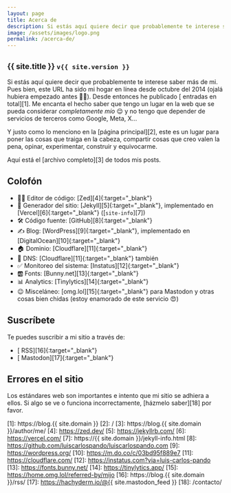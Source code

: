 ```yaml
---
layout: page
title: Acerca de
description: Si estás aquí quiere decir que probablemente te interese saber más de mi. Pues bien, este URL ha sido mi hogar en línea desde octubre del 2014 (ojalá hubiera empezado antes 🤦‍♂️). Desde entonces he publicado (abre este link para ver el número) entradas en total. Me encanta el hecho saber que tengo un lugar en la web que se pueda considerar completamente mío 😌 y no tengo que depender de servicios de terceros como Google, Meta, X... Y justo como lo menciono en la página principal, este es un lugar para poner las cosas que traiga en la cabeza, compartir cosas que creo valen la pena, opinar, experimentar, construir y equivocarme.
image: /assets/images/logo.png
permalink: /acerca-de/
---
```


<h2 class="subtitulo text-center"><small>{{ site.title }} <code>v{{ site.version }}</code></small></h2>

Si estás aquí quiere decir que probablemente te interese saber más de mi. Pues bien, este URL ha sido mi hogar en línea desde octubre del 2014 (ojalá hubiera empezado antes 🤦‍♂️). Desde entonces he publicado [<span id="contador-posts"></span> entradas en total][1]. Me encanta el hecho saber que tengo un lugar en la web que se pueda considerar *completamente mío* 😌 y no tengo que depender de servicios de terceros como Google, Meta, X...

Y justo como lo menciono en la [página principal][2], este es un lugar para poner las cosas que traiga en la cabeza, compartir cosas que creo valen la pena, opinar, experimentar, construir y equivocarme.

Aquí está el [archivo completo][3] de todos mis posts.

## Colofón

- 👨‍💻 Editor de código: [Zed][4]{:target="_blank"}
- 🤖 Generador del sitio: [Jekyll][5]{:target="_blank"}, implementado en [Vercel][6]{:target="_blank"} ([<code>site-info</code>][7])
- 🛠️ Código fuente: [GitHub][8]{:target="_blank"}
- ✍️ Blog: [WordPress][9]{:target="_blank"}, implementado en [DigitalOcean][10]{:target="_blank"}
- 🏠 Dominio: [Cloudflare][11]{:target="_blank"}
- 🛜 DNS: [Cloudflare][11]{:target="_blank"} también
- ✅ Monitoreo del sistema: [Instatus][12]{:target="_blank"}
- 🆎 Fonts: [Bunny.net][13]{:target="_blank"}
- 📊 Analytics: [Tinylytics][14]{:target="_blank"}
- 😉 Misceláneo: [omg.lol][15]{:target="_blank"} para Mastodon y otras cosas bien chidas (estoy enamorado de este servicio 😍)

## Suscríbete

Te puedes suscribir a mi sitio a través de:
- [<i class="fas fa-rss"></i> RSS][16]{:target="_blank"}
- [<i class="fa-brands fa-mastodon"></i> Mastodon][17]{:target="_blank"}

## Errores en el sitio

Los estándares web son importantes e intento que mi sitio se adhiera a ellos. Si algo se ve o funciona incorrectamente, [házmelo saber][18] por favor.

[1]: https://blog.{{ site.domain }}
[2]: /
[3]: https://blog.{{ site.domain }}/author/me/
[4]: https://zed.dev/
[5]: https://jekyllrb.com/
[6]: https://vercel.com/
[7]: https://{{ site.domain }}/jekyll-info.html
[8]: https://github.com/luiscarlospando/luiscarlospando.com
[9]: https://wordpress.org/
[10]: https://m.do.co/c/03bd95f889e7
[11]: https://cloudflare.com/
[12]: https://instatus.com?via=luis-carlos-pando
[13]: https://fonts.bunny.net/
[14]: https://tinylytics.app/
[15]: https://home.omg.lol/referred-by/mijo
[16]: https://blog.{{ site.domain }}/rss/
[17]: https://hachyderm.io/@{{ site.mastodon_feed }}
[18]: /contacto/
